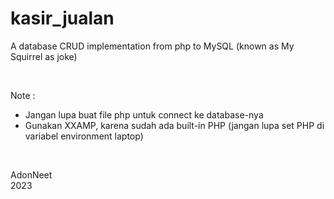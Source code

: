 # kasir_jualan  

A database CRUD implementation from php to MySQL (known as My Squirrel as joke) 

<br>

Note :  
+ Jangan lupa buat file php untuk connect ke database-nya  
+ Gunakan XXAMP, karena sudah ada built-in PHP (jangan lupa set PHP di variabel environment laptop)  

<br>

AdonNeet  
2023